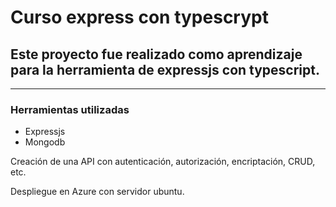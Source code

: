 # Curso express con typescrypt

## Este proyecto fue realizado como aprendizaje para la herramienta de expressjs con typescript.
---

### Herramientas utilizadas
- Expressjs
- Mongodb

Creación de una API con autenticación, autorización, encriptación, CRUD, etc.

Despliegue en Azure con servidor ubuntu.


